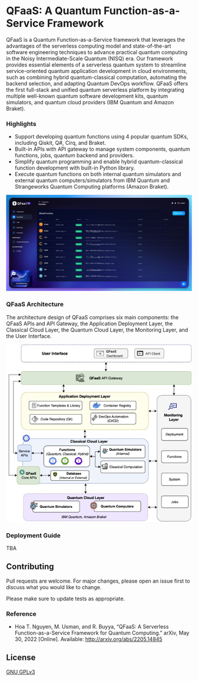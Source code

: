 # QFaaS: A Quantum Function-as-a-Service Framework

QFaaS is a Quantum Function-as-a-Service framework that leverages the advantages of the serverless computing model and state-of-the-art software engineering techniques to advance practical quantum computing in the Noisy Intermediate-Scale Quantum (NISQ) era. Our framework provides essential elements of a serverless quantum system to streamline service-oriented quantum application development in cloud environments, such as combining hybrid quantum-classical computation, automating the backend selection, and adapting Quantum DevOps workflow. QFaaS offers the first full-stack and unified quantum serverless platform by integrating multiple well-known quantum software development kits, quantum simulators, and quantum cloud providers (IBM Quantum and Amazon Braket).

### Highlights
- Support developing quantum functions using 4 popular quantum SDKs, including Qiskit, Q#, Cirq, and Braket.
- Built-in APIs with API gateway to manage system components, quantum functions, jobs, quantum backend and providers.
- Simplify quantum programming and enable hybrid quantum-classical function development with built-in Python library.
- Execute quantum functions on both internal quantum simulators and external quantum computers/simulators from IBM Quantum and Strangeworks Quantum Computing platforms (Amazon Braket).

![QFaaS UI](docs/images/qfaas-ui.jpg "QFaaS Web UI")


### QFaaS Architecture 
The architecture design of QFaaS comprises six main components: the QFaaS APIs and API Gateway, the Application Deployment Layer, the Classical Cloud Layer, the Quantum Cloud Layer, the Monitoring Layer, and the User Interface. 

![QFaaS Architecture](docs/images/qfaas-architecture.jpg "QFaaS Architecture")


### Deployment Guide
TBA

## Contributing

Pull requests are welcome. For major changes, please open an issue first
to discuss what you would like to change.

Please make sure to update tests as appropriate.


### Reference
- Hoa T. Nguyen, M. Usman, and R. Buyya, “QFaaS: A Serverless Function-as-a-Service Framework for Quantum Computing.” arXiv, May 30, 2022 [Online]. Available: http://arxiv.org/abs/2205.14845

## License

[GNU GPLv3](https://choosealicense.com/licenses/gpl-3.0/)